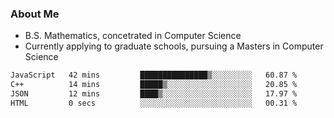 ### About Me

- B.S. Mathematics, concetrated in Computer Science
- Currently applying to graduate schools, pursuing a Masters in Computer Science

<!--START_SECTION:waka-->

```txt
JavaScript   42 mins         ███████████████▒░░░░░░░░░   60.87 %
C++          14 mins         █████▒░░░░░░░░░░░░░░░░░░░   20.85 %
JSON         12 mins         ████▒░░░░░░░░░░░░░░░░░░░░   17.97 %
HTML         0 secs          ░░░░░░░░░░░░░░░░░░░░░░░░░   00.31 %
```

<!--END_SECTION:waka-->
